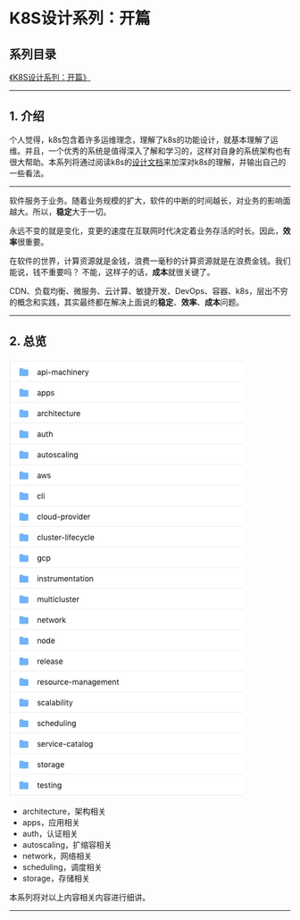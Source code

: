 # K8S设计系列：开篇


## 系列目录

[《K8S设计系列：开篇》](../k8s_design)

***

## 1. 介绍

个人觉得，k8s包含着许多运维理念，理解了k8s的功能设计，就基本理解了运维。并且，一个优秀的系统是值得深入了解和学习的，这样对自身的系统架构也有很大帮助。本系列将通过阅读k8s的[设计文档](https://github.com/kubernetes/community/tree/master/contributors/design-proposals)来加深对k8s的理解，并输出自己的一些看法。

***

软件服务于业务。随着业务规模的扩大，软件的中断的时间越长，对业务的影响面越大。所以，**稳定**大于一切。

永远不变的就是变化，变更的速度在互联网时代决定着业务存活的时长。因此，**效率**很重要。

在软件的世界，计算资源就是金钱，浪费一毫秒的计算资源就是在浪费金钱。我们能说，钱不重要吗？ 不能，这样子的话，**成本**就很关键了。

CDN、负载均衡、微服务、云计算、敏捷开发、DevOps、容器、k8s，层出不穷的概念和实践，其实最终都在解决上面说的**稳定**、**效率**、**成本**问题。

***

## 2. 总览

![](dir-overview.jpg)

* architecture，架构相关
* apps，应用相关
* auth，认证相关
* autoscaling，扩缩容相关
* network，网络相关
* scheduling，调度相关
* storage，存储相关

本系列将对以上内容相关内容进行细讲。

***


